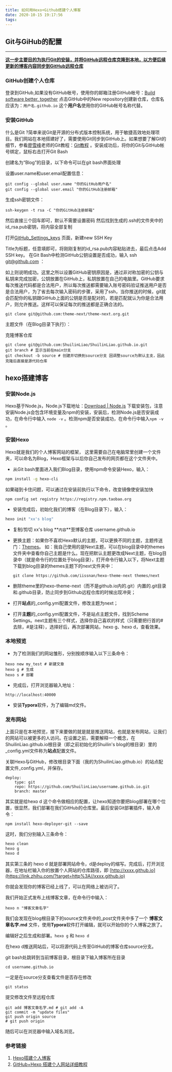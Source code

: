 ```yaml
---
title: 如何用Hexo+Github搭建个人博客
date: 2020-10-15 19:17:56
tags:
---
```


## Git与GiHub的配置

****

**<u>这一步主要目的为执行Git的安装，并将GitHub远程仓库克隆到本地，以方便后续更新的博客内容同步到GitHub远程仓库</u>**

### **GitHub创建个人仓库**

登录到GitHub,如果没有GitHub帐号，使用你的邮箱注册GitHub帐号：[Build software better, together](https://link.zhihu.com/?target=https%3A//github.com/) 点击GitHub中的New repository创建新仓库，仓库名应该为：`用户名.github.io` 这个**用户名**使用你的GitHub帐号名称代替。

### **安装GitHub**

什么是Git ?简单来说Git是开源的分布式版本控制系统，用于敏捷高效地处理项目。我们网站在本地搭建好了，需要使用Git同步到GitHub上。如果想要了解Git的细节，参看[廖雪峰](https://link.zhihu.com/?target=http%3A//weibo.com/liaoxuefeng)老师的Git教程：[Git教程](https://link.zhihu.com/?target=http%3A//www.liaoxuefeng.com/wiki/0013739516305929606dd18361248578c67b8067c8c017b000) 。安装成功后，将你的Git与GitHub帐号绑定，鼠标右击打开Git Bash

创建名为“Blog”的目录，以下命令可以在git bash界面处理

设置user.name和user.email配置信息：

```
git config --global user.name "你的GitHub用户名"
git config --global user.email "你的GitHub注册邮箱"
```

生成ssh密钥文件：

```
ssh-keygen -t rsa -C "你的GitHub注册邮箱"
```

然后直接三个回车即可，默认不需要设置密码
然后找到生成的.ssh的文件夹中的id_rsa.pub密钥，将内容全部复制

打开[GitHub_Settings_keys](https://link.zhihu.com/?target=https%3A//github.com/settings/keys) 页面，新建new SSH Key

Title为标题，任意填即可，将刚刚复制的id_rsa.pub内容粘贴进去，最后点击Add SSH key。
在Git Bash中检测GitHub公钥设置是否成功，输入 ssh git@github.com ：

如上则说明成功。这里之所以设置GitHub密钥原因是，通过非对称加密的公钥与私钥来完成加密，公钥放置在GitHub上，私钥放置在自己的电脑里。GitHub要求每次推送代码都是合法用户，所以每次推送都需要输入账号密码验证推送用户是否是合法用户，为了省去每次输入密码的步骤，采用了ssh，当你推送的时候，git就会匹配你的私钥跟GitHub上面的公钥是否是配对的，若是匹配就认为你是合法用户，则允许推送。这样可以保证每次的推送都是正确合法的。

```
git clone git@github.com:theme-next/theme-next.org.git
```

主题文件（在Blog目录下执行）：

克隆博客仓库

```
git clone git@github.com:ShuilinLiao/ShuilinLiao.github.io.git
git branch # 显示当前在main分支
git checkout -b source # 创建并切换到source分支 因调整source为默认主支，因此克隆后直接是源代码仓库
```

## hexo搭建博客
### **安装Node.js**

Hexo基于Node.js，Node.js下载地址：[Download | Node.js](https://link.zhihu.com/?target=https%3A//nodejs.org/en/download/) 下载安装包，注意安装Node.js会包含环境变量及npm的安装，安装后，检测Node.js是否安装成功，在命令行中输入 `node -v` 。检测npm是否安装成功，在命令行中输入`npm -v` 。

### **安装Hexo**

Hexo就是我们的个人博客网站的框架， 这里需要自己在电脑常里创建一个文件夹，可以命名为Blog，Hexo框架与以后你自己发布的网页都在这个文件夹中。

- 从Git bash里面进入我们Blog目录，使用npm命令安装Hexo，输入：

```bash
npm install -g hexo-cli 
```

如果碰到卡住问题，可以通过在安装前执行以下命令，改变镜像使安装加快

`npm config set registry https://registry.npm.taobao.org`

- 安装完成后，初始化我们的博客（在Blog目录下），输入：

```bash
hexo init "xx's blog"
```

- 复制/剪切 xx's blog **`内容`**至博客仓库 username.github.io

- 更换主题：如果你不喜欢Hexo默认的主题，可以更换不同的主题，主题传送门：[Themes](https://link.zhihu.com/?target=https%3A//hexo.io/themes/)。 如：我自己使用的是Next主题，可以在blog目录中的themes文件夹中查看你自己主题是什么。现在把默认主题更改成Next主题，在blog目录中（就是命令行的位置处于blog目录），打开命令行输入以下，将Next主题下载到blog目录的themes主题下的next文件夹中：

  ```
  git clone https://github.com/iissnan/hexo-theme-next themes/next
  ```

- 删除theme里的hexo-theme-next（而不是github.io内的.git）内置的.git目录和.github目录，防止同步到Github远程仓库的时候出现冲突；

- 打开**站点**的_config.yml配置文件，修改主题为next；

- 打开**主题**的_config.yml配置文件，不是站点主题文件，找到Scheme Settings。next主题有三个样式，选择你自己喜欢的样式（只需要把行首的#去除，#是注释），选择好后，再次部署网站，hexo g、hexo d，查看效果。

### 本地预览

- 为了检测我们的网站雏形，分别按顺序输入以下三条命令：

```
hexo new my_test # 新建文章
hexo g # 生成
hexo s # 部署
```

- 完成后，打开浏览器输入地址：

```
http://localhost:40000
```

- 安装**Typora**软件，为了编辑md文件。

### 发布网站

上面只是在本地预览，接下来要做的就是就是推送网站，也就是发布网站，让我们的网站可以被更多的人访问。在设置之前，需要解释一个概念，在ShuilinLiao.github.io根目录（即之前初始化的Shuilin's blog的根目录）里的_config.yml文件称为**站点**配置文件。

关联Hexo与GitHub，修改根目录下面（我的为ShuilinLiao.github.io）的站点配置文件_config.yml，并保存。

```
deploy:
    type: git
    repo: https://github.com/ShuilinLiao/username.github.io.git
    branch: master
```

其实就是给hexo d 这个命令做相应的配置，让hexo知道你要把blog部署在哪个位置，很显然，我们部署在我们GitHub的仓库里。最后安装Git部署插件，输入命令：

```basemake
npm install hexo-deployer-git --save
```

这时，我们分别输入三条命令：

```bash
hexo clean 
hexo g 
hexo d
```

其实第三条的 hexo d 就是部署网站命令，d是deploy的缩写。完成后，打开浏览器，在地址栏输入你的放置个人网站的仓库路径，即 [http://xxxx.github.io](https://link.zhihu.com/?target=http%3A//xxxx.github.io) 

你就会发现你的博客已经上线了，可以在网络上被访问了。

我们开始正式发布上线博客文章，在命令行中输入：

```
hexo n "博客文章名字"
```

我们会发现在blog根目录下的source文件夹中的_post文件夹中多了一个 **博客文章名字.md** 文件，使用**Typora**软件打开编辑，就可以开始你的个人博客之旅了。

编辑好之后生成和部署。`hexo g` 和 `hexo d`

在hexo d推送网站后，可以将源代码上传至GitHub的博客仓库source分支。

git bash处跳转到当前博客目录，根目录下输入博客所在目录

```
cd username.github.io
```

一定是在source分支查看文件是否存在修改

```
git status
```

提交修改文件至远程仓库

```
git add 博客文章名字.md # git add -A
git commit -m "update files"
git push origin source
# git push origin
```

随后可以在浏览器中输入域名浏览。



### 参考链接

1. [Hexo搭建个人博客](https://zouhua.top/archives/ec7d7221.html#more)
2. [GitHub+Hexo 搭建个人网站详细教程](https://zhuanlan.zhihu.com/p/26625249)